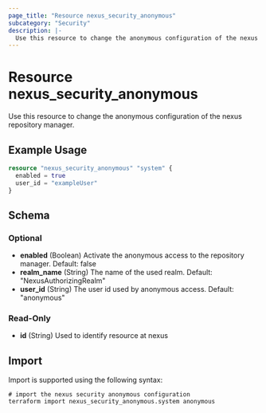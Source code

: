 ```yaml
---
page_title: "Resource nexus_security_anonymous"
subcategory: "Security"
description: |-
  Use this resource to change the anonymous configuration of the nexus repository manager.
---
```

# Resource nexus_security_anonymous
Use this resource to change the anonymous configuration of the nexus repository manager.
## Example Usage
```terraform
resource "nexus_security_anonymous" "system" {
  enabled = true
  user_id = "exampleUser"
}
```
<!-- schema generated by tfplugindocs -->
## Schema

### Optional

- **enabled** (Boolean) Activate the anonymous access to the repository manager. Default: false
- **realm_name** (String) The name of the used realm. Default: "NexusAuthorizingRealm"
- **user_id** (String) The user id used by anonymous access. Default: "anonymous"

### Read-Only

- **id** (String) Used to identify resource at nexus
## Import
Import is supported using the following syntax:
```shell
# import the nexus security anonymous configuration
terraform import nexus_security_anonymous.system anonymous
```
